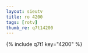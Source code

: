 ```yaml
--- 
layout: sieutv
title: ro 4200
tags: [rotv]
thumb_re: q7t14200
---
```

{% include q7t1 key="4200" %} 
